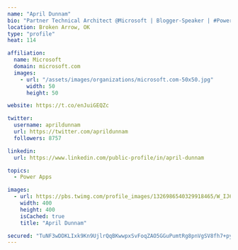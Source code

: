 ```yaml
---
name: "April Dunnam"
bio: "Partner Technical Architect @Microsoft | Blogger-Speaker | #PowerApps, #PowerAutomate, #Office365, #SharePoint | #WIT | #Karaoke Queen"
location: Broken Arrow, OK
type: "profile"
heat: 114

affiliation:
  name: Microsoft
  domain: microsoft.com
  images:
    - url: "/assets/images/organizations/microsoft.com-50x50.jpg"
      width: 50
      height: 50

website: https://t.co/enJuiGEQZc

twitter:
  username: aprildunnam
  url: https://twitter.com/aprildunnam
  followers: 8757

linkedin:
  url: https://www.linkedin.com/public-profile/in/april-dunnam

topics:
  - Power Apps

images:
  - url: https://pbs.twimg.com/profile_images/1326986540329918465/W_IJ6Ih2_400x400.jpg
    width: 400
    height: 400
    isCached: true
    title: "April Dunnam"

secured: "TuNF3wDDKLIxk9Kn9UjlrQqBKwwpxSvFoqZAO5GGuPumtRg8pnVgSV8fh7+pyMEUcN6sUe/fEdsGk+CohtomDFxd/v5ISXdXlBSSMLqIFQyoKy1Re+zH/+fhcnXO85WlsMCDcN6IQqbN6YhcZfpRUnCIkGvDmGFKtWz+Of+aQcsli810MF2B67l65POiBFwfct/MbwLUm4p2AsBNAwbFHf8yst3Uh8MksXv/6Vrr02MUZvXQ/dSXGDBp7DDXKwrCwGImeBs1/zvBJe/kH6QJHxBLMkHA969Bx1rkWo50svOKuYJ+NTfLp9RfjOFPLeewd1KnKbd9VLlYFntznMRtMfotVLbGp0Jtpe9AWP48VNUN0Va9Ay4Ykj4v1lSrnr8Mlj59+nqnW/ZRZjbmzbzWPVg36Ykk42pUGK2u2osNfco=;LVtvbbrpipw4AVXhT0VMFw=="
---
```


